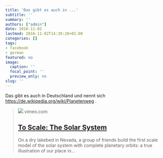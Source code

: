 ```yaml
---
title: 'Das gibt es auch in ...'
subtitle: ''
summary: ''
authors: ["admin"]
date: 2016-11-02
lastmod: 2016-11-02T14:39:20+01:00
categories: []
tags:
- facebook
- german
featured: no
image:
  caption: ''
  focal_point: ''
  preview_only: no
slug: ''
---
```

Das gibt es auch in Deutschland und nennt sich https://de.wikipedia.org/wiki/Planetenweg .
> [![](https://i.vimeocdn.com/filter/overlay?src0=https%3A%2F%2Fi.vimeocdn.com%2Fvideo%2F535226062-36d770242aea2bfc1eca4592db82e153a2ceba254291cbc570fbb7b6d6608426-d_1280x640&src1=https%3A%2F%2Ff.vimeocdn.com%2Fimages_v6%2Fshare%2Fplay_icon_overlay.png)](https://vimeo.com/139407849)
> vimeo.com
> ## [To Scale: The Solar System](https://vimeo.com/139407849)
>
>On a dry lakebed in Nevada, a group of friends build the first scale model of the solar system with complete planetary orbits: a true illustration of our place in…


